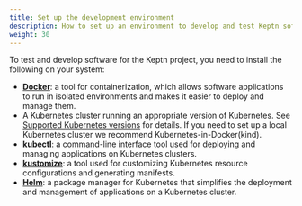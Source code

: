 ```yaml
---
title: Set up the development environment
description: How to set up an environment to develop and test Keptn software
weight: 30
---
```


To test and develop software for the Keptn project,
you need to install the following on your system:

* [**Docker**](https://docs.docker.com/get-docker/): a tool for containerization,
which allows software applications to run in isolated environments
and makes it easier to deploy and manage them.
* A Kubernetes cluster running an appropriate version of Kubernetes.
  See [Supported Kubernetes versions](docs/install/reqs/#supported-kubernetes-versions)
  for details.
  If you need to set up a local Kubernetes cluster
  we recommend Kubernetes-in-Docker(kind).
* [**kubectl**](https://kubernetes.io/docs/tasks/tools/):
  a command-line interface tool used for deploying
  and managing applications on Kubernetes clusters. 
* [**kustomize**](https://kustomize.io/): a tool used
  for customizing Kubernetes resource configurations
  and generating manifests.
* [**Helm**](https://helm.sh/): a package manager for Kubernetes
  that simplifies the deployment and management of applications
  on a Kubernetes cluster.

